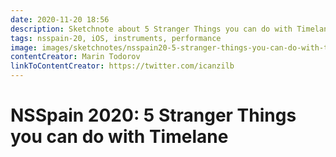```yaml
---
date: 2020-11-20 18:56
description: Sketchnote about 5 Stranger Things you can do with Timelane
tags: nsspain-20, iOS, instruments, performance
image: images/sketchnotes/nsspain20-5-stranger-things-you-can-do-with-timelane-small.jpg
contentCreator: Marin Todorov
linkToContentCreator: https://twitter.com/icanzilb
---
```


# NSSpain 2020: 5 Stranger Things you can do with Timelane
